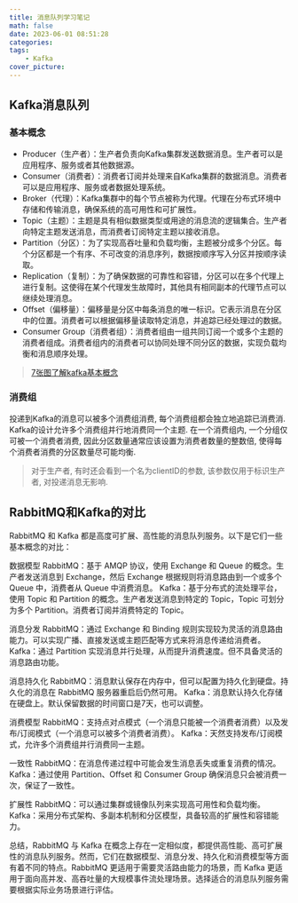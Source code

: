 ```yaml
---
title: 消息队列学习笔记
math: false
date: 2023-06-01 08:51:28
categories:
tags:
    - Kafka
cover_picture:
---
```




Kafka消息队列
------------------

### 基本概念

- Producer（生产者）：生产者负责向Kafka集群发送数据消息。生产者可以是应用程序、服务或者其他数据源。
- Consumer（消费者）：消费者订阅并处理来自Kafka集群的数据消息。消费者可以是应用程序、服务或者数据处理系统。
- Broker（代理）：Kafka集群中的每个节点被称为代理。代理在分布式环境中存储和传输消息，确保系统的高可用性和可扩展性。
- Topic（主题）：主题是具有相似数据类型或用途的消息流的逻辑集合。生产者向特定主题发送消息，而消费者订阅特定主题以接收消息。
- Partition（分区）：为了实现高吞吐量和负载均衡，主题被分成多个分区。每个分区都是一个有序、不可改变的消息序列，数据按顺序写入分区并按顺序读取。
- Replication（复制）：为了确保数据的可靠性和容错，分区可以在多个代理上进行复制。这使得在某个代理发生故障时，其他具有相同副本的代理节点可以继续处理消息。
- Offset（偏移量）：偏移量是分区中每条消息的唯一标识。它表示消息在分区中的位置。消费者可以根据偏移量读取特定消息，并追踪已经处理过的数据。
- Consumer Group（消费者组）：消费者组由一组共同订阅一个或多个主题的消费者组成。消费者组内的消费者可以协同处理不同分区的数据，实现负载均衡和消息顺序处理。

> [7张图了解kafka基本概念](https://segmentfault.com/a/1190000040633029)

### 消费组

投递到Kafka的消息可以被多个消费组消费, 每个消费组都会独立地追踪已消费消. Kafka的设计允许多个消费组并行地消费同一个主题. 在一个消费组内, 一个分组仅可被一个消费者消费, 因此分区数量通常应该设置为消费者数量的整数倍, 使得每个消费者消费的分区数量尽可能均衡.

> 对于生产者, 有时还会看到一个名为clientID的参数, 该参数仅用于标识生产者, 对投递消息无影响.





RabbitMQ和Kafka的对比
------------------------------


RabbitMQ 和 Kafka 都是高度可扩展、高性能的消息队列服务。以下是它们一些基本概念的对比：

数据模型
RabbitMQ：基于 AMQP 协议，使用 Exchange 和 Queue 的概念。生产者发送消息到 Exchange，然后 Exchange 根据规则将消息路由到一个或多个 Queue 中，消费者从 Queue 中消费消息。
Kafka：基于分布式的流处理平台，使用 Topic 和 Partition 的概念。生产者发送消息到特定的 Topic，Topic 可划分为多个 Partition。消费者订阅并消费特定的 Topic。


消息分发
RabbitMQ：通过 Exchange 和 Binding 规则实现较为灵活的消息路由能力。可以实现广播、直接发送或主题匹配等方式来将消息传递给消费者。
Kafka：通过 Partition 实现消息并行处理，从而提升消费速度。但不具备灵活的消息路由功能。


消息持久化
RabbitMQ：消息默认保存在内存中，但可以配置为持久化到硬盘。持久化的消息在 RabbitMQ 服务器重启后仍然可用。
Kafka：消息默认持久化存储在硬盘上。默认保留数据的时间窗口是7天，也可以调整。

消费模型
RabbitMQ：支持点对点模式（一个消息只能被一个消费者消费）以及发布/订阅模式（一个消息可以被多个消费者消费）。
Kafka：天然支持发布/订阅模式，允许多个消费组并行消费同一主题。


一致性
RabbitMQ：在消息传递过程中可能会发生消息丢失或重复消费的情况。
Kafka：通过使用 Partition、Offset 和 Consumer Group 确保消息只会被消费一次，保证了一致性。


扩展性
RabbitMQ：可以通过集群或镜像队列来实现高可用性和负载均衡。
Kafka：采用分布式架构、多副本机制和分区模型，具备较高的扩展性和容错能力。


总结，RabbitMQ 与 Kafka 在概念上存在一定相似度，都提供高性能、高可扩展性的消息队列服务。然而，它们在数据模型、消息分发、持久化和消费模型等方面有着不同的特点。RabbitMQ 更适用于需要灵活路由能力的场景，而 Kafka 更适用于面向高并发、高吞吐量的大规模事件流处理场景。选择适合的消息队列服务需要根据实际业务场景进行评估。
